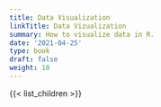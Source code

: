 ```yaml
---
title: Data Visualization
linkTitle: Data Vizualization
summary: How to visualize data in R.
date: '2021-04-25'
type: book
draft: false
weight: 10
---
```

<!--
{{< figure src="featured.jpg" >}}
-->

<!-- {{< toc hide_on="xl" >}} -->


{{< list_children >}}

<!-- ## Meet your instructor
{{< mention "admin" >}}

## FAQs
{{< spoiler text="Are there prerequisites?" >}}
There are no prequisites, but a background in upper division or graduate level statistics will come in handy.
{{< /spoiler >}}

{{< spoiler text="How often do the courses run?" >}}
Continuously, at your own pace.
{{< /spoiler >}} -->

<!--
{{< cta cta_text="Begin the course" cta_link="01_r_setup" >}}
-->
